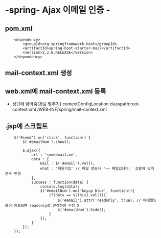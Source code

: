 # -spring- Ajax 이메일 인증 -

## pom.xml

<!-- https://mvnrepository.com/artifact/org.springframework.boot/spring-boot-starter-mail -->
		<dependency>
		    <groupId>org.springframework.boot</groupId>
		    <artifactId>spring-boot-starter-mail</artifactId>
		    <version>2.2.6.RELEASE</version>
		</dependency>

## mail-context.xml 생성

## web.xml에 mail-context.xml 등록
 - 상단에 넣어줌(경로 맞추기)
	 	<context-param>
			<param-name>contextConfigLocation</param-name>
			<param-value>
				classpath:root-context.xml
				/WEB-INF/spring/mail-context.xml		
			</param-value>
		</context-param>

## .jsp에 스크립트 

		$('#send').on('click', function() {
			$('#emailNum').show();

			$.ajax({
				url : 'sendemail.me',
				data : {
					mail : $('#email').val(),
					what : '회원가입' // 메일 전송시 '~~ 메일입니다.' 상황에 맞게 문구 변경
				},
				success : function(data) {
					console.log(data);
					$('#emailNum').on('keyup blur', function(){
						if(data == $(this).val()){
							$('#email').attr('readonly', true); // 이메일인증이 완료되면 readonly로 변경하여 수정 X
							$('#emailNum').hide();
						}
					});
				}
			});
		});

